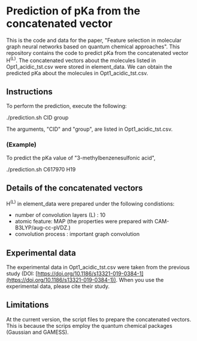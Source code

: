 # Prediction of pKa from the concatenated vector
This is the code and data for the paper, "Feature selection in molecular graph neural networks based on quantum chemical approaches". This repository contains the code to predict pKa from the concatenated vector H<sup>(L)</sup>.
The concatenated vectors about the molecules listed in Opt1_acidic_tst.csv were stored in element_data.
We can obtain the predicted pKa about the molecules in Opt1_acidic_tst.csv.

## Instructions

To perform the prediction, execute the following:

   ./prediction.sh CID group

The arguments, "CID" and "group", are listed in Opt1_acidic_tst.csv.

### (Example)
To predict the pKa value of "3-methylbenzenesulfonic acid", 

   ./prediction.sh C617970 H19


## Details of the concatenated vectors
H<sup>(L)</sup> in element_data were prepared under the following condistions: 
   - number of convolution layers (L) : 10
   - atomic feature: MAP (the properties were prepared with CAM-B3LYP/aug-cc-pVDZ.)
   - convolution process : important graph convolution

## Experimental data 
The experimental data in Opt1_acidic_tst.csv were taken from the previous study (DOI: [https://doi.org/10.1186/s13321-019-0384-1](https://doi.org/10.1186/s13321-019-0384-1)). 
When you use the experimental data, please cite their study. 

## Limitations
At the current version, the script files to prepare the concatenated vectors. 
This is because the scrips employ the quantum chemical packages (Gaussian and GAMESS). 
